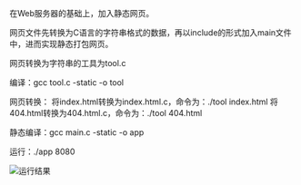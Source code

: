 在Web服务器的基础上，加入静态网页。

网页文件先转换为C语言的字符串格式的数据，再以include的形式加入main文件中，进而实现静态打包网页。

网页转换为字符串的工具为tool.c

编译：gcc tool.c -static -o tool

网页转换：
将index.html转换为index.html.c，命令为：./tool index.html
将404.html转换为404.html.c，命令为：./tool 404.html

静态编译：gcc main.c -static -o app

运行：./app 8080

![运行结果](https://github.com/ChenCoin/DarkHunter/blob/master/0.2/screenshot.png)
